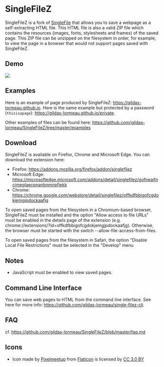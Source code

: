 # SingleFileZ
SingleFileZ is a fork of [SingleFile](https://github.com/gildas-lormeau/SingleFile) that allows you to save a webpage as a self-extracting HTML file. This HTML file is also a valid ZIP file which contains the resources (images, fonts, stylesheets and frames) of the saved page. This ZIP file can be unzipped on the filesystem in order, for example, to view the page in a browser that would not support pages saved with SingleFileZ.

## Demo
![](https://github.com/gildas-lormeau/SingleFile-Demos/blob/master/demo-sfz.gif)

## Examples
Here is an example of page produced by SingleFileZ: https://gildas-lormeau.github.io. Here is the same example but protected by a password (`thisisapage`): https://gildas-lormeau.github.io/private.

Other examples of files can be found here: https://github.com/gildas-lormeau/SingleFileZ/tree/master/examples

## Download
SingleFileZ is available on Firefox, Chrome and Microsoft Edge. You can download the extension here:
 - Firefox: https://addons.mozilla.org/firefox/addon/singlefilez
 - Microsoft Edge: https://microsoftedge.microsoft.com/addons/detail/singlefilez/gofneaifncimeglaecpnanbnmnpfjekk
 - Chrome: https://chrome.google.com/webstore/detail/singlefilez/offkdfbbigofcgdokjemgjpdockaafjg


To open saved pages from the filesystem in a Chromium-based browser, SingleFileZ must be installed and the option "Allow access to file URLs" must be enabled in the details page of the extension (e.g. chrome://extensions/?id=offkdfbbigofcgdokjemgjpdockaafjg). Otherwise, the browser must be started with the switch --allow-file-access-from-files.

To open saved pages from the filesystem in Safari, the option "Disable Local File Restrictions" must be selected in the "Develop" menu

## Notes
 - JavaScript must be enabled to view saved pages.

## Command Line Interface
You can save web pages to HTML from the command line interface. See here for more info: https://github.com/gildas-lormeau/single-filez-cli.

## FAQ
cf. https://github.com/gildas-lormeau/SingleFileZ/blob/master/faq.md

## Icons
 - Icon made by [Pixelmeetup](https://www.flaticon.com/authors/pixelmeetup) from [Flaticon](www.flaticon.com) is licensed by [CC 3.0 BY](http://creativecommons.org/licenses/by/3.0/)

